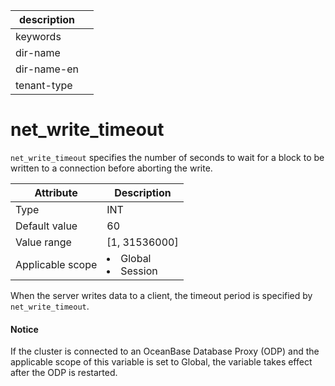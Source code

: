 |description||
|---|---|
|keywords||
|dir-name||
|dir-name-en||
|tenant-type||

# net_write_timeout

`net_write_timeout` specifies the number of seconds to wait for a block to be written to a connection before aborting the write.

| **Attribute** | **Description** |
|--------|------------------------------------------------------------------------------------------------------------|
| Type | INT |
| Default value | 60 |
| Value range | \[1, 31536000\] |
| Applicable scope | <li> Global   <li> Session |

When the server writes data to a client, the timeout period is specified by `net_write_timeout`.

<main id="notice" type='notice'>
    <h4>Notice</h4>
    <p>If the cluster is connected to an OceanBase Database Proxy (ODP) and the applicable scope of this variable is set to Global, the variable takes effect after the ODP is restarted. </p>
</main>
